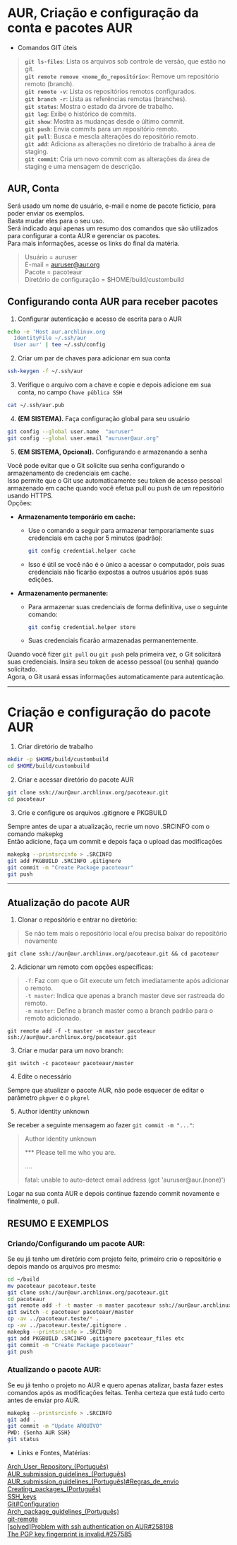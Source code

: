 # AUR, Criação e configuração da conta e pacotes AUR

- Comandos GIT úteis  

> **`git ls-files`**: Lista os arquivos sob controle de versão, que estão no git.  
> **`git remote remove <nome_do_repositório>`**: Remove um repositório remoto (branch).  
> **`git remote -v`**: Lista os repositórios remotos configurados.  
> **`git branch -r`**: Lista as referências remotas (branches).  
> **`git status`**: Mostra o estado da árvore de trabalho.  
> **`git log`**: Exibe o histórico de commits.  
> **`git show`**: Mostra as mudanças desde o último commit.  
> **`git push`**: Envia commits para um repositório remoto.  
> **`git pull`**: Busca e mescla alterações do repositório remoto.  
> **`git add`**: Adiciona as alterações no diretório de trabalho à área de staging.  
> **`git commit`**: Cria um novo commit com as alterações da área de staging e uma mensagem de descrição.  

## AUR, Conta  

Será usado um nome de usuário, e-mail e nome de pacote ficticio, para poder enviar os exemplos.  
Basta mudar eles para o seu uso.  
Será indicado aqui apenas um resumo dos comandos que são utilizados para configurar a conta AUR e gerenciar os pacotes.  
Para mais informações, acesse os links do final da matéria.  

> Usuário = auruser  
> E-mail = auruser@aur.org  
> Pacote = pacoteaur  
> Diretório de configuração = $HOME/build/custombuild  

## Configurando conta AUR para receber pacotes  

1. Configurar autenticação e acesso de escrita para o AUR  

```bash
echo -e 'Host aur.archlinux.org
  IdentityFile ~/.ssh/aur
  User aur' | tee ~/.ssh/config
```

2. Criar um par de chaves para adicionar em sua conta  

```bash
ssh-keygen -f ~/.ssh/aur
```

3. Verifique o arquivo com a chave e copie e depois adicione em sua conta, no campo `Chave pública SSH`  

```bash
cat ~/.ssh/aur.pub
```
4. **(EM SISTEMA).** Faça configuração global para seu usuário  

```bash
git config --global user.name  "auruser"
git config --global user.email "auruser@aur.org"
```

5. **(EM SISTEMA, Opcional).** Configurando e armazenando a senha

Você pode evitar que o Git solicite sua senha configurando o armazenamento de credenciais em cache.  
Isso permite que o Git use automaticamente seu token de acesso pessoal armazenado em cache quando você efetua pull ou push de um repositório usando HTTPS.  
Opções:  

- **Armazenamento temporário em cache:**  
  
  - Use o comando a seguir para armazenar temporariamente suas credenciais em cache por 5 minutos (padrão):  
    
    ```bash
    git config credential.helper cache
    ```
  
  - Isso é útil se você não é o único a acessar o computador, pois suas credenciais não ficarão expostas a outros usuários após suas edições.  

- **Armazenamento permanente:**  
  
  - Para armazenar suas credenciais de forma definitiva, use o seguinte comando:  
    
    ```bash
    git config credential.helper store
    ```
  
  - Suas credenciais ficarão armazenadas permanentemente.  

Quando você fizer `git pull` ou `git push` pela primeira vez, o Git solicitará suas credenciais. Insira seu token de acesso pessoal (ou senha) quando solicitado.  
  Agora, o Git usará essas informações automaticamente para autenticação.  
___

# Criação e configuração do pacote AUR  

1. Criar diretório de trabalho  

```bash
mkdir -p $HOME/build/custombuild
cd $HOME/build/custombuild
```

2. Criar e acessar diretório do pacote AUR  

```bash
git clone ssh://aur@aur.archlinux.org/pacoteaur.git
cd pacoteaur
```

3. Crie e configure os arquivos .gitignore e PKGBUILD  

Sempre antes de upar a atualização, recrie um novo .SRCINFO com o comando makepkg  
Então adicione, faça um commit e depois faça o upload das modificações  

```bash
makepkg --printsrcinfo > .SRCINFO
git add PKGBUILD .SRCINFO .gitignore
git commit -m "Create Package pacoteaur"
git push
```
___

## Atualização do pacote AUR  

1. Clonar o repositório e entrar no diretório:  
>Se não tem mais o repositório local e/ou precisa baixar do repositório novamente  

```
git clone ssh://aur@aur.archlinux.org/pacoteaur.git && cd pacoteaur
```

2. Adicionar um remoto com opções específicas:

>`-f`: Faz com que o Git execute um fetch imediatamente após adicionar o remoto.  
>`-t master`: Indica que apenas a branch master deve ser rastreada do remoto.  
>`-m master`: Define a branch master como a branch padrão para o remoto adicionado.  

```
git remote add -f -t master -m master pacoteaur ssh://aur@aur.archlinux.org/pacoteaur.git
```

3. Criar e mudar para um novo branch:

```bas
git switch -c pacoteaur pacoteaur/master
```

4. Edite o necessário

Sempre que atualizar o pacote AUR, não pode esquecer de editar o parâmetro `pkgver` e o `pkgrel`  

5. Author identity unknown  

Se receber a seguinte mensagem ao fazer `git commit -m "..."`:  

> Author identity unknown  
>   
> *** Please tell me who you are.  
>   
> ....  
>   
> fatal: unable to auto-detect email address (got 'auruser@aur.(none)')  

Logar na sua conta AUR e depois continue fazendo commit novamente e finalmente, o pull.  

## RESUMO E EXEMPLOS  

### Criando/Configurando um pacote AUR:  

Se eu já tenho um diretório com projeto feito, primeiro crio o repositório e depois mando os arquivos pro mesmo:  

```bash
cd ~/build
mv pacoteaur pacoteaur.teste
git clone ssh://aur@aur.archlinux.org/pacoteaur.git
cd pacoteaur
git remote add -f -t master -m master pacoteaur ssh://aur@aur.archlinux.org/pacoteaur.git
git switch -c pacoteaur pacoteaur/master
cp -av ../pacoteaur.teste/* .
cp -av ../pacoteaur.teste/.gitignore .
makepkg --printsrcinfo > .SRCINFO
git add PKGBUILD .SRCINFO .gitignore pacoteaur_files etc
git commit -m "Create Package pacoteaur"
git push
```

### Atualizando o pacote AUR:  

Se eu já tenho o projeto no AUR e quero apenas atalizar, basta fazer estes comandos após as modificações feitas. Tenha certeza que está tudo certo antes de enviar pro AUR.  

```bash
makepkg --printsrcinfo > .SRCINFO
git add .
git commit -m "Update ARQUIVO"
PWD: {Senha AUR SSH}
git status
```

* Links e Fontes, Matérias:  

[Arch_User_Repository_(Português)](https://wiki.archlinux.org/title/Arch_User_Repository_(Portugu%C3%AAs))  
[AUR_submission_guidelines_(Português)](https://wiki.archlinux.org/title/AUR_submission_guidelines_(Portugu%C3%AAs))  
[AUR_submission_guidelines_(Português)#Regras_de_envio](https://wiki.archlinux.org/title/AUR_submission_guidelines_(Portugu%C3%AAs)#Regras_de_envio)  
[Creating_packages_(Português)](https://wiki.archlinux.org/title/Creating_packages_(Portugu%C3%AAs))  
[SSH_keys](https://wiki.archlinux.org/title/SSH_keys)  
[Git#Configuration](https://wiki.archlinux.org/title/Git#Configuration)  
[Arch_package_guidelines_(Português)](https://wiki.archlinux.org/title/Arch_package_guidelines_(Portugu%C3%AAs))  
[git-remote](https://git-scm.com/docs/git-remote)  
[[solved]Problem with ssh authentication on AUR#258198](https://bbs.archlinux.org/viewtopic.php?id=258198)  
[The PGP key fingerprint is invalid.#257585](https://bbs.archlinux.org/viewtopic.php?id=257585)  

